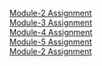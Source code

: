 <a href="https://janembasid.github.io/Coursera-test/Module-2/">Module-2 Assignment</a>
<br/>
<a href="">Module-3 Assignment</a>
<br/>
<a href="https://janembasid.github.io/Coursera-test/Module4/#">Module-4 Assignment</a>
<br/>
<a href="https://janembasid.github.io/Coursera-test/Module-5/#">Module-5 Assignment</a>
<br/>
<a href="">Module-2 Assignment</a>
